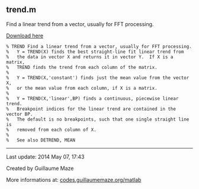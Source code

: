 ## trend.m ##
Find a linear trend from a vector, usually for FFT processing.

[Download here](http://guillaumemaze.googlecode.com/svn/trunk/matlab/codes/statistics/trend.m)

```
% TREND Find a linear trend from a vector, usually for FFT processing.
%   Y = TREND(X) finds the best straight-line fit linear trend from 
%   the data in vector X and returns it in vector Y.  If X is a matrix,
%   TREND finds the trend from each column of the matrix.
%
%   Y = TREND(X,'constant') finds just the mean value from the vector X,
%   or the mean value from each column, if X is a matrix.
%
%   Y = TREND(X,'linear',BP) finds a continuous, piecewise linear trend.
%   Breakpoint indices for the linear trend are contained in the vector BP.
%   The default is no breakpoints, such that one single straight line is
%   removed from each column of X.
%
%   See also DETREND, MEAN
```

---

Last update: 2014 May 07, 17:43

Created by Guillaume Maze

More informations at: [codes.guillaumemaze.org/matlab](http://codes.guillaumemaze.org/matlab)